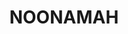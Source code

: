 ---
lastmod: '2025-04-06T06:05:19+00:00'
latitude: -12.64187171
layout: suburb
longitude: 131.094044
postcode: 0837
state: NT
title: NOONAMAH
url: /nt/noonamah/
---